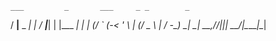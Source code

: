     ___         _       ___     _ _        _   
   / __|__ _ __| |_    / __|___| | |___ __| |_ 
  | (__/ _` (_-< ' \  | (__/ _ \ | / -_) _|  _|
   \___\__,_/__/_||_|  \___\___/_|_\___\__|\__|                                             
